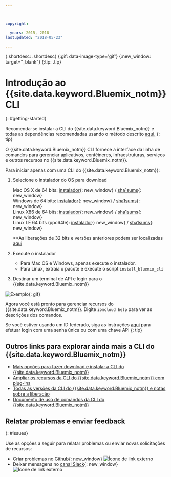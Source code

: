 ```yaml
---



copyright:

  years: 2015, 2018
lastupdated: "2018-05-23"

---
```



{:shortdesc: .shortdesc}
{:gif: data-image-type='gif'}
{:new_window: target="_blank"}
{:tip: .tip}



# Introdução ao {{site.data.keyword.Bluemix_notm}} CLI
{: #getting-started}

Recomenda-se instalar a CLI do {{site.data.keyword.Bluemix_notm}} e todas as dependências recomendadas usando o método descrito [aqui.](/docs/cli/index.html)
{: tip}


O {{site.data.keyword.Bluemix_notm}} CLI fornece a interface da linha de comandos para gerenciar aplicativos, contêineres, infraestruturas, serviços e outros recursos no {{site.data.keyword.Bluemix_notm}}.


Para iniciar apenas com uma CLI do {{site.data.keyword.Bluemix_notm}}:

1. Selecione o instalador do OS para download

   Mac OS X de 64 bits:
[instalador](https://clis.ng.bluemix.net/download/bluemix-cli/latest/osx){: new_window} /
[sha1sums](https://clis.ng.bluemix.net/download/bluemix-cli/latest/osx/checksum){: new_window} <br>
   Windows de 64 bits:
[instalador](https://clis.ng.bluemix.net/download/bluemix-cli/latest/win64){: new_window} /
[sha1sums](https://clis.ng.bluemix.net/download/bluemix-cli/latest/win64/checksum){: new_window} <br>
   Linux X86 de 64 bits:
[instalador](https://clis.ng.bluemix.net/download/bluemix-cli/latest/linux64){: new_window}
/ [sha1sums](https://clis.ng.bluemix.net/download/bluemix-cli/latest/linux64/checksum){: new_window} <br>
   Linux LE 64 bits (ppc64le): [instalador](https://clis.ng.bluemix.net/download/bluemix-cli/latest/ppc64le){: new_window} / [sha1sums](https://clis.ng.bluemix.net/download/bluemix-cli/latest/ppc64le/checksum){: new_window} <br>

   **As liberações de 32 bits e versões anteriores podem ser localizadas [aqui](all_versions.html)

1. Execute o instalador
   * Para Mac OS e Windows, apenas execute o instalador.
   * Para Linux, extraia o pacote e execute o script `install_bluemix_cli`

1. Destinar um terminal de API e login para o {{site.data.keyword.Bluemix_notm}}

  ![Exemplo](example.gif){: gif}

Agora você está pronto para gerenciar recursos do {{site.data.keyword.Bluemix_notm}}. Digite `ibmcloud help` para ver as descrições dos comandos.

Se você estiver usando um ID federado, siga as instruções
[aqui](https://console.bluemix.net/docs/iam/login_fedid.html#federated_id) para efetuar login
com uma senha única ou com uma chave API  {: tip}

## Outros links para explorar ainda mais a CLI do {{site.data.keyword.Bluemix_notm}}

* [Mais opções para fazer download e instalar a CLI do {{site.data.keyword.Bluemix_notm}}](download_cli.html)
* [Ampliar os recursos da CLI do {{site.data.keyword.Bluemix_notm}} com plug-ins](extend_cli.html)
* [Todas as versões da CLI do {{site.data.keyword.Bluemix_notm}} e notas sobre a liberação](all_versions.html)
* [Documento de uso de comandos da CLI do {{site.data.keyword.Bluemix_notm}}](bx_cli.html)


## Relatar problemas e enviar feedback
{: #issues}

Use as opções a seguir para relatar problemas ou enviar novas solicitações de recursos:
 * Criar problemas no [Github](https://github.com/IBM-Bluemix/bluemix-cli-release/issues){: new_window} ![Ícone de link externo](../../../icons/launch-glyph.svg)
 * Deixar mensagens no [canal Slack](https://dwopen.slack.com/messages/bluemix-cli/){: new_window} ![Ícone de link externo](../../../icons/launch-glyph.svg)

